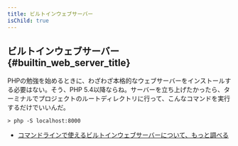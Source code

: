 ```yaml
---
title: ビルトインウェブサーバー
isChild: true
---
```


## ビルトインウェブサーバー {#builtin_web_server_title}

PHPの勉強を始めるときに、わざわざ本格的なウェブサーバーをインストールする必要はない。そう、PHP 5.4以降ならね。サーバーを立ち上げたかったら、ターミナルでプロジェクトのルートディレクトリに行って、こんなコマンドを実行するだけでいいんだ。

    > php -S localhost:8000

* [コマンドラインで使えるビルトインウェブサーバーについて、もっと調べる][cli-server]

[cli-server]: http://www.php.net/manual/en/features.commandline.webserver.php
